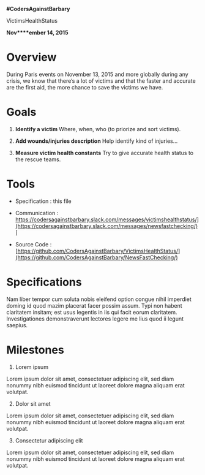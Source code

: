 **#CodersAgainstBarbary**

VictimsHealthStatus

**Nov****ember 14, 2015**

# Overview

During Paris events on November 13, 2015 and more globally during any crisis, we know that there’s a lot of victims and that the faster and accurate are the first aid, the more chance to save the victims  we have.

# Goals

1. **Identify a victim** Where, when, who (to priorize and sort victims). 

2. **Add wounds/injuries description** Help identify kind of injuries...

3. **Measure victim health constants** Try to give accurate health status to the rescue teams. 

# Tools

* Specification : this file 

* Communication : [https://codersagainstbarbary.slack.com/messages/victimshealthstatus/](https://codersagainstbarbary.slack.com/messages/newsfastchecking/)[ ](https://codersagainstbarbary.slack.com/messages/newsfastchecking/)

* Source Code : [https://github.com/CodersAgainstBarbary/VictimsHealthStatus/](https://github.com/CodersAgainstBarbary/NewsFastChecking/)  

# Specifications

Nam liber tempor cum soluta nobis eleifend option congue nihil imperdiet doming id quod mazim placerat facer possim assum. Typi non habent claritatem insitam; est usus legentis in iis qui facit eorum claritatem. Investigationes demonstraverunt lectores legere me lius quod ii legunt saepius.

# Milestones

1. Lorem ipsum

Lorem ipsum dolor sit amet, consectetuer adipiscing elit, sed diam nonummy nibh euismod tincidunt ut laoreet dolore magna aliquam erat volutpat.

2. Dolor sit amet

Lorem ipsum dolor sit amet, consectetuer adipiscing elit, sed diam nonummy nibh euismod tincidunt ut laoreet dolore magna aliquam erat volutpat.

3. Consectetur adipiscing elit

Lorem ipsum dolor sit amet, consectetuer adipiscing elit, sed diam nonummy nibh euismod tincidunt ut laoreet dolore magna aliquam erat volutpat.

